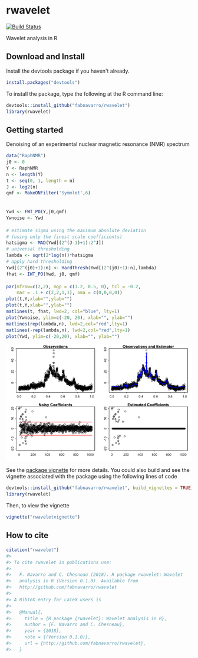 rwavelet
========

[![Build Status](https://travis-ci.org/fabnavarro/rwavelet.svg)](https://travis-ci.org/fabnavarro/rwavelet)

Wavelet analysis in R

Download and Install
--------------------

Install the devtools package if you haven't already.

``` r
install.packages("devtools")
```

To install the package, type the following at the R command line:

``` r
devtools::install_github("fabnavarro/rwavelet")
library(rwavelet)
```

Getting started
---------------

Denoising of an experimental nuclear magnetic resonance (NMR) spectrum

``` r
data("RaphNMR")
j0 <- 0
Y <- RaphNMR
n <- length(Y)
t <- seq(0, 1, length = n)
J <- log2(n)
qmf <- MakeONFilter('Symmlet',6)


Ywd <- FWT_PO(Y,j0,qmf)
Ywnoise <- Ywd

# estimate sigma using the maximum absolute deviation
# (using only the finest scale coefficients)
hatsigma <- MAD(Ywd[(2^(J-1)+1):2^J])
# universal thresholding
lambda <- sqrt(2*log(n))*hatsigma
# apply hard thresholding 
Ywd[(2^(j0)+1):n] <- HardThresh(Ywd[(2^(j0)+1):n],lambda)
fhat <- IWT_PO(Ywd, j0, qmf)

par(mfrow=c(2,2), mgp = c(1.2, 0.5, 0), tcl = -0.2,
    mar = .1 + c(2,2,1,1), oma = c(0,0,0,0))
plot(t,Y,xlab="",ylab="")
plot(t,Y,xlab="",ylab="")
matlines(t, fhat, lwd=2, col="blue", lty=1)
plot(Ywnoise, ylim=c(-20, 20), xlab="", ylab="")
matlines(rep(lambda,n), lwd=2,col="red",lty=1)
matlines(-rep(lambda,n), lwd=2,col="red",lty=1)
plot(Ywd, ylim=c(-20,20), xlab="", ylab="")
```

![](inst/doc/readme_img/NMR-1.png)

See the [package vignette](http://fnavarro.perso.math.cnrs.fr/rpackage/rwaveletvignette.html) for more details. You could also build and see the vignette associated with the package using the following lines of code

``` r
devtools::install_github("fabnavarro/rwavelet", build_vignettes = TRUE)
library(rwavelet)
```

Then, to view the vignette

``` r
vignette("rwaveletvignette")
```

How to cite
-----------

``` r
citation("rwavelet")
#> 
#> To cite rwavelet in publications use:
#> 
#>   F. Navarro and C. Chesneau (2018). R package rwavelet: Wavelet
#>   analysis in R (Version 0.1.0). Available from
#>   http://github.com/fabnavarro/rwavelet
#> 
#> A BibTeX entry for LaTeX users is
#> 
#>   @Manual{,
#>     title = {R package {rwavelet}: Wavelet analysis in R},
#>     author = {F. Navarro and C. Chesneau},
#>     year = {2018},
#>     note = {(Version 0.1.0)},
#>     url = {http://github.com/fabnavarro/rwavelet},
#>   }
```
